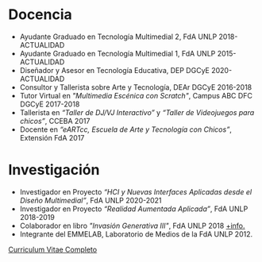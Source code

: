 # Docencia

* Ayudante Graduado en Tecnología Multimedial 2, FdA UNLP 2018-ACTUALIDAD
* Ayudante Graduado en Tecnología Multimedial 1, FdA UNLP 2015-ACTUALIDAD
* Diseñador y Asesor en Tecnología Educativa, DEP DGCyE 2020-ACTUALIDAD
* Consultor y Tallerista sobre Arte y Tecnología, DEAr DGCyE 2016-2018
* Tutor Virtual en *"Multimedia Escénica con Scratch"*, Campus ABC DFC DGCyE 2017-2018
* Tallerista en *“Taller de DJ/VJ Interactivo”* y *“Taller de Videojuegos para chicos”*, CCEBA 2017
* Docente en *“eARTcc, Escuela de Arte y Tecnología con Chicos”*, Extensión FdA 2017

# Investigación
* Investigador en Proyecto *“HCI y Nuevas Interfaces Aplicadas desde el Diseño Multimedial”*, FdA UNLP 2020-2021
* Investigador en Proyecto *“Realidad Aumentada Aplicada”*, FdA UNLP 2018-2019
* Colaborador en libro *"Invasión Generativa III"*, FdA UNLP 2018 [+info.](http://www.invasiongenerativa.ar/)
* Integrante del EMMELAB, Laboratorio de Medios de la FdA UNLP 2012.

[Curriculum Vitae Completo](https://docs.google.com/document/d/12MhhhWJzPP0icN3zl5zAOoTq4pFjkbZshRqGL-jp-0Y/edit?usp=sharing)
